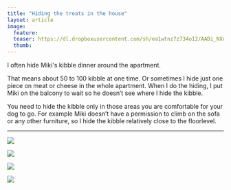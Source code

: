 ```yaml
---
title: "Hiding the treats in the house"
layout: article
image:
  feature:
  teaser: https://dl.dropboxusercontent.com/sh/ea1wtnz7z734o12/AADi_NXnb0a818xsRJAX2rBxa/aktivointi/namien-piilotus-asuntoon/DSC30804-245px.jpg
  thumb:
---
```


I often hide Miki's kibble dinner around the apartment.

That means about 50 to 100 kibble at one time. Or sometimes I hide just one piece on meat or cheese in the whole apartment. When I do the hiding, I put Miki on the balcony to wait so he doesn’t see where I hide the kibble.

You need to hide the kibble only in those areas you are comfortable for your dog to go. For example Miki doesn’t have a permission to climb on the sofa or any other furniture, so I hide the kibble relatively close to the floorlevel.

---

[![](https://dl.dropboxusercontent.com/sh/ea1wtnz7z734o12/AABA06fVs7_CJnlXoIweBZXya/aktivointi/namien-piilotus-asuntoon/DSC30802-800px.jpg)](https://dl.dropboxusercontent.com/sh/ea1wtnz7z734o12/AADJNygvQa5m6cGDUvu5DudXa/aktivointi/namien-piilotus-asuntoon/DSC30802.jpg)

[![](https://dl.dropboxusercontent.com/sh/ea1wtnz7z734o12/AADlkEXmsDrcA-EMI2rUG6fia/aktivointi/namien-piilotus-asuntoon/DSC30814-800px.jpg)](https://dl.dropboxusercontent.com/sh/ea1wtnz7z734o12/AAAEYDFOUkdaw9LZeU-PLTHfa/aktivointi/namien-piilotus-asuntoon/DSC30814.jpg)

[![](https://dl.dropboxusercontent.com/sh/ea1wtnz7z734o12/AABWIVWO_cDcp5LovHieETU1a/aktivointi/namien-piilotus-asuntoon/DSC30810-800px.jpg)](https://dl.dropboxusercontent.com/sh/ea1wtnz7z734o12/AAAKFuVHweL_TIlsUVMWNA6-a/aktivointi/namien-piilotus-asuntoon/DSC30810.jpg)

[![](https://dl.dropboxusercontent.com/sh/ea1wtnz7z734o12/AACBOrbOOImKbE6wzb6xVjSIa/aktivointi/namien-piilotus-asuntoon/DSC30804-800px.jpg)](https://dl.dropboxusercontent.com/sh/ea1wtnz7z734o12/AACmjUIUiQGOgKfXrsJ3qqG2a/aktivointi/namien-piilotus-asuntoon/DSC30804.jpg)
